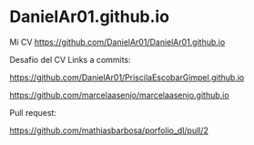 # DanielAr01.github.io
Mi CV
https://github.com/DanielAr01/DanielAr01.github.io

Desafío del CV
Links a commits:

https://github.com/DanielAr01/PriscilaEscobarGimpel.github.io

https://github.com/marcelaasenjo/marcelaasenjo.github.io

Pull request:

https://github.com/mathiasbarbosa/porfolio_dl/pull/2
